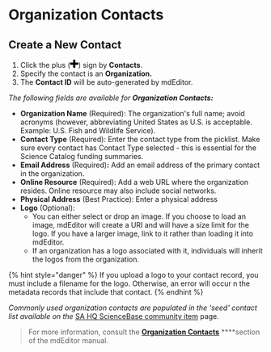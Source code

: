 # Organization Contacts

## Create a New Contact

1. Click the plus \(![](../.gitbook/assets/symbol_plus_16.png)\) sign by **Contacts**.
2. Specify the contact is an **Organization.**
3. The **Contact ID** will be auto-generated by mdEditor.

_The following fields are available for **Organization Contacts:**_

* **Organization Name** \(Required\): The organization's full name; avoid acronyms \(however, abbreviating United States as U.S. is acceptable. Example: U.S. Fish and Wildlife Service\).
* **Contact Type** \(Required\): Enter the contact type from the picklist. Make sure every contact has Contact Type selected - this is essential for the Science Catalog funding summaries.
* **Email Address** \(Required\)**:** Add an email address of the primary contact in the organization.
* **Online Resource** \(Required\): Add a web URL where the organization resides. Online resource may also include social networks.
* **Physical Address** \(Best Practice\): Enter a physical address
* **Logo** \(Optional\):
  * You can either select or drop an image. If you choose to load an image, mdEditor will create a URI and will have a size limit for the logo. If you have a larger image, link to it rather than loading it into mdEditor.
  * If an organization has a logo associated with it, individuals will inherit the logos from the organization.

{% hint style="danger" %}
If you upload a logo to your contact record, you must include a filename for the logo. Otherwise, an error will occur n the metadata records that include that contact.
{% endhint %}

_Commonly used organization contacts are populated_ _in the 'seed' contact list available on the_ [SA HQ ScienceBase community item](https://www.sciencebase.gov/catalog/item/5df8d2b7e4b0cdded73b4069) page.

> For more information, consult the [**Organization Contacts**](https://adiwg.gitbooks.io/mdeditor/content/contact/new/organization.html) ****section of the mdEditor manual.

